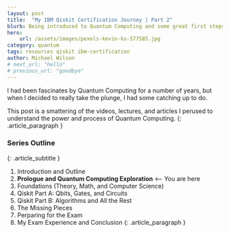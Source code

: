 ```yaml
---
layout: post
title:  "My IBM Qiskit Certification Journey | Part 2"
blurb: Being introduced to Quantum Computing and some great first steps
hero:
    url: /assets/images/pexels-kevin-ku-577585.jpg
category: quantum
tags: resources qiskit ibm-certification
author: Michael Wilson
# next_url: "hello"
# previous_url: "goodbye"
---
```

I had been fascinates by Quantum Computing for a number of years, but when I decided to really take the plunge, I had some catching up to do.

This post is a smattering of the videos, lectures, and articles I perused to understand the power and process of Quantum Computing.
{: .article_paragraph }

### Series Outline
{: .article_subtitle }

1. Introduction and Outline
2. **Prologue and Quantum Computing Exploration** <-- You are here
3. Foundations (Theory, Math, and Computer Science)
4. Qiskit Part A: Qbits, Gates, and Circuits
5. Qiskit Part B: Algorithms and All the Rest
6. The Missing Pieces
7. Perparing for the Exam
8. My Exam Experience and Conclusion
{: .article_paragraph }